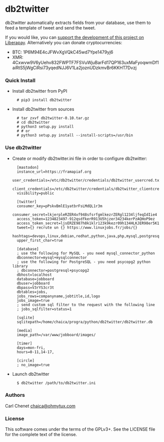 # db2twitter

db2twitter automatically extracts fields from your database, use them to feed a template of
tweet and send the tweet.

If you would like, you can [support the development of this project on Liberapay](https://liberapay.com/carlchenet/).
Alternatively you can donate cryptocurrencies:

- BTC: 1P6M94E4cJFWvXgVQkC45wd7Ype1479yj6
- XMR: 4Cxwvw9V6yUehv832FWPTF7FSVuWjuBarFd17QP163uxMaFyoqwmDf1aiRtS5jWgCiRsi73yqedNJJ6V1La2joznUDzkmvBr6KKHT7Dvzj

### Quick Install

* Install db2twitter from PyPI

        # pip3 install db2twitter

* Install db2twitter from sources

        # tar zxvf db2twitter-0.10.tar.gz
        # cd db2twitter
        # python3 setup.py install
        # # or
        # python3 setup.py install --install-scripts=/usr/bin

### Use db2twitter

* Create or modify db2twitter.ini file in order to configure db2twitter:

        [mastodon]
        instance_url=https://framapiaf.org
        user_credentials=/etc/db2twitter/credentials/db2twitter_usercred.txt
        client_credentials=/etc/db2twitter/credentials/db2twitter_clientcred.txt
        visibility=public

        [twitter]
        consumer_key=pPskvBmlE1yatbrFsLMdQL1r3m
        consumer_secret=lkjerpleRZER4xf948sfsrfgmlkezrZERgl1234ljfeqIdIie4
        access_token=1234823497-912qsdfkerR913U5hjzer34234kerPzAQHoP9ez
        access_token_secret=ljsERZE987h8k1klr123k9kezr09h134HLKJER98er5K1
        tweet={} recrute un {} https://www.linuxjobs.fr/jobs/{}
        hashtags=devops,linux,debian,redhat,python,java,php,mysql,postgresql
        upper_first_char=true

        [database]
        ; use the following for MySQL - you need mysql_connector_python
        dbconnector=mysql+mysqlconnector
        ; use the following for PostgreSQL - you need psycopg2 python library
        ; dbconnector=postgresql+psycopg2
        dbhost=localhost
        database=jobboard
        dbuser=jobboard
        dbpass=V3rYS3cr3t
        dbtables=jobs,
        jobs_rows=companyname,jobtitle,id,logo
        jobs_image=true
        ; send custom sql filter to the request with the following line
        ; jobs_sqlfilter=status=1

        [sqlite]
        sqlitepath=/home/chaica/progra/python/db2twitter/db2twitter.db

        [media]
        image_path=/var/www/jobboard/images/

        [timer]
        days=mon-fri,
        hours=0-11,14-17,

        [circle]
        ; no_image=true


* Launch db2twitter

        $ db2twitter /path/to/db2twitter.ini

### Authors

Carl Chenet <chaica@ohmytux.com>

### License

This software comes under the terms of the GPLv3+. See the LICENSE file for the complete text of the license.
